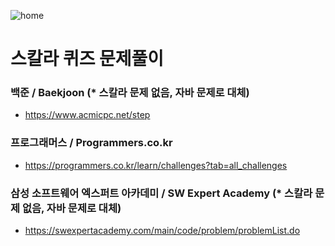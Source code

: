 ![home](https://github.com/FeetCodingHommy/CodingSkillTest_Scala/blob/master/LOOKATME.md.png)

# 스칼라 퀴즈 문제풀이
### 백준 / Baekjoon (* 스칼라 문제 없음, 자바 문제로 대체)
* https://www.acmicpc.net/step
### 프로그래머스 / Programmers.co.kr
* https://programmers.co.kr/learn/challenges?tab=all_challenges
### 삼성 소프트웨어 엑스퍼트 아카데미 / SW Expert Academy (* 스칼라 문제 없음, 자바 문제로 대체)
* https://swexpertacademy.com/main/code/problem/problemList.do
